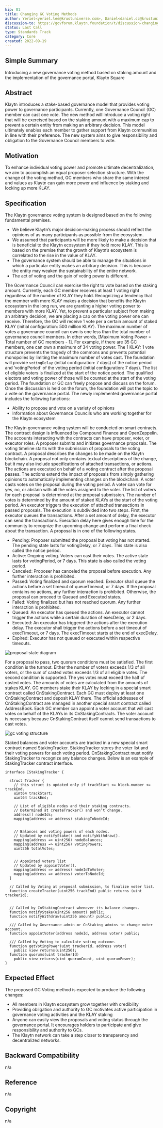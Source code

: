 ```yaml
---
kip: 81
title: Changing GC Voting Methods
author: Yeriel<yeriel.lee@krustuniverse.com>, Daniel<daniel.cc@krustuniverse.com>, Aidan<aidan.kwon@krustuniverse.com>, Ollie<ollie.j@krustuniverse.com>, Eddie<eddie.kim0@krustuniverse.com>
discussion-to: https://govforum.klaytn.foundation/t/discussion-changing-gc-voting-method/19
status: Last Call
type: Standards Track 
category: Core
created: 2022-09-19
---
```



## Simple Summary
Introducing a new governance voting method based on staking amount and the implementation of the governance portal, Klaytn Square 
 
## Abstract
Klaytn introduces a stake-based governance model that provides voting power to governance participants. Currently, one Governance Council (GC) member can cast one vote. The new method will introduce a voting right that will be exercised based on the staking amount with a maximum cap to prevent a certain entity from making an arbitrary decision. This model ultimately enables each member to gather support from Klaytn communities in line with their preference. The new system aims to give responsibility and obligation to the Governance Council members to vote.

## Motivation
To enhance individual voting power and promote ultimate decentralization, we aim to accomplish an equal proposer selection structure. With the change of the voting method, GC members who share the same interest and values as Klaytn can gain more power and influence by staking and locking up more KLAY.

## Specification

The Klaytn governance voting system is designed based on the following fundamental premises. 
- We believe Klaytn’s major decision-making process should reflect the opinions of as many participants as possible from the ecosystem. 
- We assumed that participants will be more likely to make a decision that is beneficial to the Klaytn ecosystem if they hold more KLAY. This is based on the premise that the growth of Klaytn’s ecosystem is correlated to the rise in the value of KLAY. 
- The governance system should be able to manage the situations in which a particular entity makes an arbitrary decision. This is because the entity may weaken the sustainability of the entire network. 
- The act of voting and the gain of voting power is different. 

The Governance Council can exercise the right to vote based on the staking amount. Currently, each GC member receives at least 1 voting right regardless of the number of KLAY they hold. Recognizing a tendency that the member with more KLAY makes a decision that benefits the Klaytn ecosystem in the long run, we are granting a higher voting power to members with more KLAY. Yet, to prevent a particular subject from making an arbitrary decision, we are placing a cap on the voting power one can receive. 
Therefore, the GC will receive 1 vote per a certain amount of staked KLAY (initial configuration: 500 million KLAY). The maximum number of votes a governance council can own is one less than the total number of governance council members. In other words, [Maximum Voting Power =  Total number of GC members - 1]. For example, if there are 35 GC members, one can own a maximum of 34 voting power. The 1 KLAY: 1 vote structure prevents the tragedy of the commons and prevents potential monopolies by limiting the maximum number of votes cast. 
The foundation will provide `votingDelay` (initial configuration: 7 days)  of the notice period and ‘votingPeriod’ of the voting period (initial configuration: 7 days). The list of eligible voters is finalized at the start of the notice period. The qualified electors and voting power of those will be counted at the start of the voting period. The foundation or GC can freely propose and discuss on the forum. Once the discussion is held on the forum, the foundation will put the topic to a vote on the governance portal. 
The newly implemented governance portal includes the following functions: 
- Ability to propose and vote on a variety of opinions
- Information about Governance Councils who are working together for the Klaytn ecosystem

The Klaytn governance voting system will be conducted on smart contracts. The contract design is influenced by Compound Finance and OpenZeppelin. The accounts interacting with the contracts can have proposer, voter, or executor roles.
A proposer submits and initiates governance proposals. The voting timeline starts with the submission of proposals to the voting contract. A proposal describes the changes to be made on the Klaytn blockchain.
A proposal not only contains textual descriptions of the change, but it may also include  specifications of attached transactions, or actions. The actions are executed on behalf of a voting contract after the proposal passes. The actions extend the impact of proposals from simply gathering opinions to automatically implementing changes on the blockchain.
A voter casts votes on the proposal during the voting period. A voter can vote for yes, no, or abstain with all the votes assigned to the voter. The list of voters for each proposal is determined at the proposal submission. The number of votes is determined by the amount of staked KLAYs at the start of the voting period.
An executor triggers the execution of attached transactions in passed proposals. The execution is subdivided into two steps. First, the executor queues the transactions. After a set amount of delay, the executor can send the transactions. Execution delay here gives enough time for the community to recognize the upcoming change and perform a final check about the transaction.
A proposal is in one of the following states.
- Pending: Proposer submitted the proposal but voting has not started. The pending state lasts for votingDelay, or 7 days. This state is also called the notice period.
- Active: Ongoing voting. Voters can cast their votes. The active state lasts for votingPeriod, or 7 days. This state is also called the voting period.
- Canceled: Proposer has canceled the proposal before execution. Any further interaction is prohibited.
- Passed: Voting finalized and quorum reached. Executor shall queue the actions before a set timeout of queueTimeout, or 7 days. If the proposal contains no actions, any further interaction is prohibited. Otherwise, the proposal can proceed to Queued and Executed states.
- Failed: Voting finalized but has not reached quorum. Any further interaction is prohibited.
- Queued: An executor has queued the actions. An executor cannot trigger the actions while a certain duration of execDelay, or 2 days.
- Executed: An executor has triggered the actions after the execution delay. The executor shall trigger the actions before a set timeout of execTimeout, or 7 days. The execTimeout starts at the end of execDelay.
- Expired: Executor has not queued or executed within respective timeouts.


![proposal state diagram](../assets/kip-81/proposal_state_diagram.png)

For a proposal to pass, two quorum conditions must be satisfied. The first condition is the turnout. Either the number of voters exceeds 1/3 of all voters, or the sum of casted votes exceeds 1/3 of all eligible votes. The second condition is supported. The yes votes must exceed the half of casted votes.
The amounts of votes are calculated from the amounts of stakes KLAY. GC members stake their KLAY by locking in a special smart contract called CnStakingContract. Each GC must deploy at least one CnStakingContract and deposit KLAY there. The official addresses of CnStakingContract are managed in another special smart contract called AddressBook.
Each GC member can appoint a voter account that will cast votes on behalf of the KLAYs in its CnStakingContracts. The voter account is necessary because CnStakingContract itself cannot send transactions to cast votes.

![gc voting structure](../assets/kip-81/gc_voting_structure.png)
  
Staked balances and voter accounts are tracked in a new special smart contract named StakingTracker. StakingTracker stores the voter list and their voting powers for each voting period. CnStakingContract must notify StakingTracker to recognize any balance changes. Below is an example of StakingTracker contract interface.
```solidity
interface IStakingTracker {

  struct Tracker {
    // this struct is updated only if trackStart <= block.number <= trackEnd.
    uint64 trackStart;
    uint64 trackEnd;

    // List of eligible nodes and their staking contracts.
    // Determined at createTracker() and won’t change.
    address[] nodeIds;
    mapping(address => address) stakingToNodeId;


    // Balances and voting powers of each nodes.
    // Updated by notifyStake() and notifyWithdraw().
    mapping(address => uint256) nodeBalances;
    mapping(address => uint256) votingPowers;
    uint256 totalVotes;


    // Appointed voters list
    // Updated by appointVoter().
    mapping(address => address) nodeIdToVoter;
    mapping(address => address) voterToNodeId;
  }

  // Called by Voting at proposal submission, to finalize voter list.
  function createTracker(uint256 trackEnd) public returns (uint trackerId);


  // Called by CnStakingContract whenever its balance changes.
  function notifyStake(uint256 amount) public;
  function notifyWithdraw(uint256 amount) public;

  /// Called by Governance admin or CnStaking admins to change voter account.
  function appointVoter(address nodeId, address voter) public;

  /// Called by Voting to calculate voting outcome.
  function getVotingPower(uint trackerId, address voter)
    public view returns(uint256);
  function quorums(uint trackerId)
    public view returns(uint quorumCount, uint quorumPower); 
}
```

## Expected Effect
The proposed GC Voting method is expected to produce the following changes:
- All members in Klaytn ecosystem grow together with credibility 
- Providing obligation and authority to GC motivates active participation in governance voting activities and the KLAY staking 
- Anyone can easily view the proposals and voting status through the governance portal. It encourages holders to participate and give responsibility and authority to GCs.
- The Klaytn network can take a step closer to transparency and decentralized networks.
 
## Backward Compatibility
n/a
  
## Reference
n/a 
  
## Copyright 
n/a
